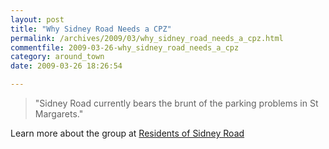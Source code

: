 ```yaml
---
layout: post
title: "Why Sidney Road Needs a CPZ"
permalink: /archives/2009/03/why_sidney_road_needs_a_cpz.html
commentfile: 2009-03-26-why_sidney_road_needs_a_cpz
category: around_town
date: 2009-03-26 18:26:54

---
```


> "Sidney Road currently bears the brunt of the parking problems in St Margarets."

Learn more about the group at [Residents of Sidney Road](http://sidneyroad.blogspot.com/)
